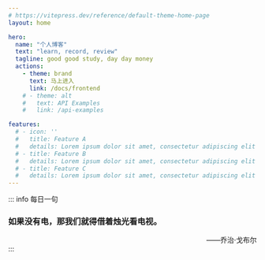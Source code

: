 ```yaml
---
# https://vitepress.dev/reference/default-theme-home-page
layout: home

hero:
  name: "个人博客"
  text: "learn, record, review"
  tagline: good good study, day day money
  actions:
    - theme: brand
      text: 马上进入
      link: /docs/frontend
    # - theme: alt
    #   text: API Examples
    #   link: /api-examples

features:
  # - icon: ''
  #   title: Feature A
  #   details: Lorem ipsum dolor sit amet, consectetur adipiscing elit
  # - title: Feature B
  #   details: Lorem ipsum dolor sit amet, consectetur adipiscing elit
  # - title: Feature C
  #   details: Lorem ipsum dolor sit amet, consectetur adipiscing elit
---
```


::: info 每日一句
<div>
  <h3>如果没有电，那我们就得借着烛光看电视。</h3>
  <div style="text-align: right"> ——乔治·戈布尔</div>
</div>
:::

<!-- <div>
  <h3 style="display: inline-block">如果没有电脑，那我们就只能写写代码了。</h3>
</div> -->


